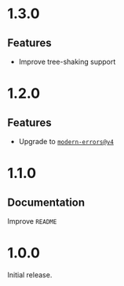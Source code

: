 # 1.3.0

## Features

- Improve tree-shaking support

# 1.2.0

## Features

- Upgrade to
  [`modern-errors@v4`](https://github.com/ehmicky/modern-errors/releases/tag/4.0.0)

# 1.1.0

## Documentation

Improve `README`

# 1.0.0

Initial release.
